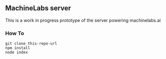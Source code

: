 ## MachineLabs server

This is a work in progress prototype of the server powering machinelabs.ai

### How To

```
git clone this-repo-url
npm install
node index
```